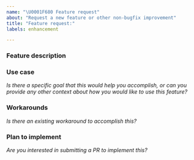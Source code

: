 ```yaml
---
name: "\U0001F680 Feature request"
about: "Request a new feature or other non-bugfix improvement"
title: "Feature request:"
labels: enhancement

---
```


### Feature description

### Use case

_Is there a specific goal that this would help you accomplish, or can you
provide any other context about how you would like to use this feature?_

### Workarounds

_Is there an existing workaround to accomplish this?_

### Plan to implement

_Are you interested in submitting a PR to implement this?_
